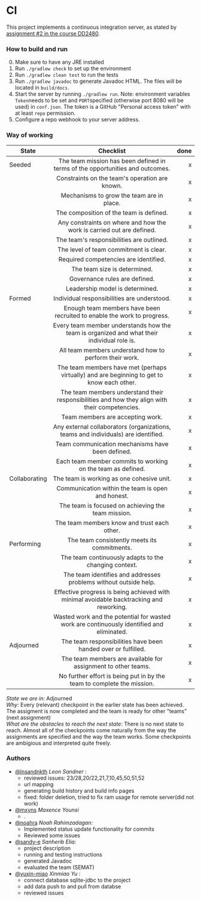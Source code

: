 # CI
This project implements a continuous integration server, as stated by [assignment #2 in the course DD2480](https://canvas.kth.se/courses/31884/assignments/185708).


### How to build and run
0. Make sure to have any JRE installed
1. Run `./gradlew check` to set up the environment
2. Run `./gradlew clean test` to run the tests
3. Run `./gradlew javadoc` to generate Javadoc HTML. The files will be located in `build/docs`. 
4. Start the server by running `./gradlew run`.
Note: environment variables `Token`needs to be set and `PORT`specified (otherwise port 8080 will be used) in `conf.json`.
The token is a GitHub "Personal access token" with at least `repo` permission.
5. Configure a repo webhook to your server address.

### Way of working

| State         |                                           Checklist                                            | done |
|---------------|:----------------------------------------------------------------------------------------------:|-----:|
| Seeded        |         The team mission has been defined in terms of the opportunities and outcomes.          |    x | 
|               |                         Constraints on the team's operation are known.                         |    x |
|               |                           Mechanisms to grow the team are in place.                            |    x |
|               |                            The composition of the team is defined.                             |    x |
|               |             Any constraints on where and how the work is carried out are defined.              |    x |
|               |                           The team's responsibilities are outlined.                            |    x |
|               |                             The level of team commitment is clear.                             |    x |
|               |                             Required competencies are identified.                              |    x |
|               |                                  The team size is determined.                                  |    x |
|               |                                 Governance rules are defined.                                  |    x |
|               |                                Leadership model is determined.                                 |    x |
| Formed        |                          Individual responsibilities are understood.                           |    x |
|               |            Enough team members have been recruited to enable the work to progress.             |    x |
|               |   Every team member understands how the team is organized and what their individual role is.   |    x |
|               |                     All team members understand how to perform their work.                     |    x |
|               |   The team members have met (perhaps virtually) and are beginning to get to know each other.   |    x |
|               | The team members understand their responsibilities and how they align with their competencies. |    x |
|               |                                Team members are accepting work.                                |    x |
|               |       Any external collaborators (organizations, teams and individuals) are identified.        |    x |
|               |                        Team communication mechanisms have been defined.                        |    x |
|               |                  Each team member commits to working on the team as defined.                   |    x |
| Collaborating |                           The team is working as one cohesive unit.                            |    x |
|               |                       Communication within the team is open and honest.                        |    x |
|               |                       The team is focused on achieving the team mission.                       |    x |
|               |                          The team members know and trust each other.                           |    x |
| Performing    |                          The team consistently meets its commitments.                          |    x |
|               |                     The team continuously adapts to the changing context.                      |    x |
|               |                The team identifies and addresses problems without outside help.                |    x |
|               |    Effective progress is being achieved with minimal avoidable backtracking and reworking.     |    x |
|               |   Wasted work and the potential for wasted work are continuously identified and eliminated.    |    x |
| Adjourned     |                 The team responsibilities have been handed over or fulfilled.                  |    x |
|               |                 The team members are available for assignment to other teams.                  |    x |
|               |             No further effort is being put in by the team to complete the mission.             |    x |




*State we are in*: Adjourned <br>
*Why*: Every (relevant) checkpoint in the earlier state has been achieved. The assigment is now completed and the team is ready for other "teams" (next assignment)<br>
*What are the obstacles to reach the next state*:  There is no next state to reach. Almost all of the checkpoints come naturally from the way the assignments are specified and the way the team works.
Some checkpoints are ambigious and interpreted quite freely. <br>



### Authors

- [@lnsandnkth](https://www.github.com/lnsandnkth) *Leon Sandner* :
    - reviewed issues: 23/28,20/22,21,7,10,45,50,51,52
    - url mapping
    - generating build history and build info pages
    - fixed: folder deletion, tried to fix ram usage for remote server(did not work)
- [@mxyns](https://www.github.com/mxyns) *Maxence Younsi*
    - .
- [@noahra](https://www.github.com/noahra) *Noah Rahimzadagan:*
    - Implemented status update functionality for commits
    - Reviewed some issues
- [@sandy-e](https://www.github.com/sandy-e) *Sanherib Elia*:
    - project description
    - running and testing instructions
    - generated Javadoc
    - evaluated the team (SEMAT)
- [@yuxin-miao](https://www.github.com/yuxin-miao) *Xinmiao Yu* :
    - connect database sqlite-jdbc to the project
    - add data push to and pull from databse
    - reviewed issues  
